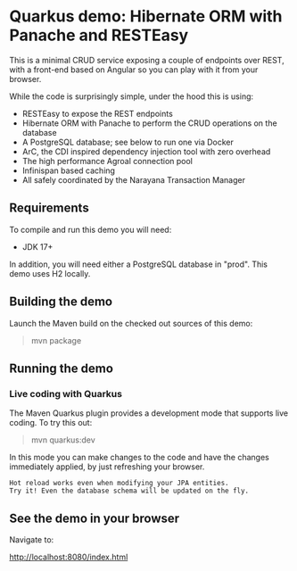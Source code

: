 # Quarkus demo: Hibernate ORM with Panache and RESTEasy

This is a minimal CRUD service exposing a couple of endpoints over REST,
with a front-end based on Angular so you can play with it from your browser.

While the code is surprisingly simple, under the hood this is using:
 - RESTEasy to expose the REST endpoints
 - Hibernate ORM with Panache to perform the CRUD operations on the database
 - A PostgreSQL database; see below to run one via Docker
 - ArC, the CDI inspired dependency injection tool with zero overhead
 - The high performance Agroal connection pool
 - Infinispan based caching
 - All safely coordinated by the Narayana Transaction Manager

## Requirements

To compile and run this demo you will need:

- JDK 17+

In addition, you will need either a PostgreSQL database in "prod".  This demo uses H2 locally.

## Building the demo

Launch the Maven build on the checked out sources of this demo:

> mvn package

## Running the demo

### Live coding with Quarkus

The Maven Quarkus plugin provides a development mode that supports
live coding. To try this out:

> mvn quarkus:dev

In this mode you can make changes to the code and have the changes immediately applied, by just refreshing your browser.

    Hot reload works even when modifying your JPA entities.
    Try it! Even the database schema will be updated on the fly.

## See the demo in your browser

Navigate to:

<http://localhost:8080/index.html>
